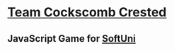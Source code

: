 # [Team Cockscomb Crested](https://github.com/TeamCockscombCrested)

## JavaScript Game for [SoftUni](http://softuni.bg)
